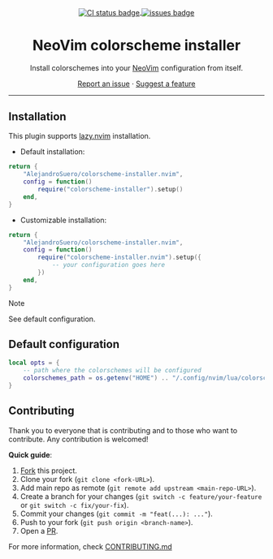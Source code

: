 <a name="readme-top"></a>

<div align="center">

<a href="https://github.com/AlejandroSuero/colorscheme-installer.nvim/actions/workflows/default.yml">
    <img
        alt="CI status badge"
        align="center"
        src="https://github.com/AlejandroSuero/colorscheme-installer.nvim/actions/workflows/default.yml/badge.svg"
    />
</a>
<a href="https://github.com/AlejandroSuero/colorscheme-installer.nvim/issues">
    <img
        align="center" src="https://img.shields.io/github/issues/alejandrosuero/colorscheme-installer.nvim"
        alt="issues badge"
        title="Issues"
    />
</a>

# NeoVim colorscheme installer

Install colorschemes into your [NeoVim](https://neovim.io) configuration from
itself.

[Report an issue](https://github.com/AlejandroSuero/colorscheme-installer.nvim/issues)
· [Suggest a feature](https://github.com/AlejandroSuero/colorscheme-installer.nvim/issues)

</div>

---

## Installation

This plugin supports [lazy.nvim](https://github.com/folke/lazy.nvim) installation.

- Default installation:

```lua
return {
    "AlejandroSuero/colorscheme-installer.nvim",
    config = function()
        require("colorscheme-installer").setup()
    end,
}
```

- Customizable installation:

```lua
return {
    "AlejandroSuero/colorscheme-installer.nvim",
    config = function()
        require("colorscheme-installer.nvim").setup({
            -- your configuration goes here
        })
    end,
}
```

> [!note]
>
> See default configuration.

## Default configuration

```lua
local opts = {
    -- path where the colorschemes will be configured
    colorschemes_path = os.getenv("HOME") .. "/.config/nvim/lua/colorschemes"
}
```

## Contributing

Thank you to everyone that is contributing and to those who want to contribute.
Any contribution is welcomed!

**Quick guide**:

1. [Fork](https://github.com/AlejandroSuero/colorscheme-installer.nvim/fork) this
   project.
2. Clone your fork (`git clone <fork-URL>`).
3. Add main repo as remote (`git remote add upstream <main-repo-URL>`).
4. Create a branch for your changes (`git switch -c feature/your-feature` or
   `git switch -c fix/your-fix`).
5. Commit your changes (`git commit -m "feat(...): ..."`).
6. Push to your fork (`git push origin <branch-name>`).
7. Open a [PR](https://github.com/AlejandroSuero/colorscheme-installer.nvim/pulls).

For more information, check [CONTRIBUTING.md](https://github.com/AlejandroSuero/colorscheme-installer.nvim/blob/main/contrib/CONTRIBUTING.md)
